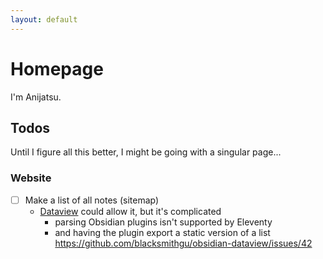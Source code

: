 ```yaml
---
layout: default
---
```

# Homepage
I'm Anijatsu.

## Todos
Until I figure all this better, I might be going with a singular page...

### Website
- [ ] Make a list of all notes (sitemap)
	- [Dataview](https://github.com/blacksmithgu/obsidian-dataview) could allow it, but it's complicated
		- parsing Obsidian plugins isn't supported by Eleventy
		- and having the plugin export a static version of a list https://github.com/blacksmithgu/obsidian-dataview/issues/42